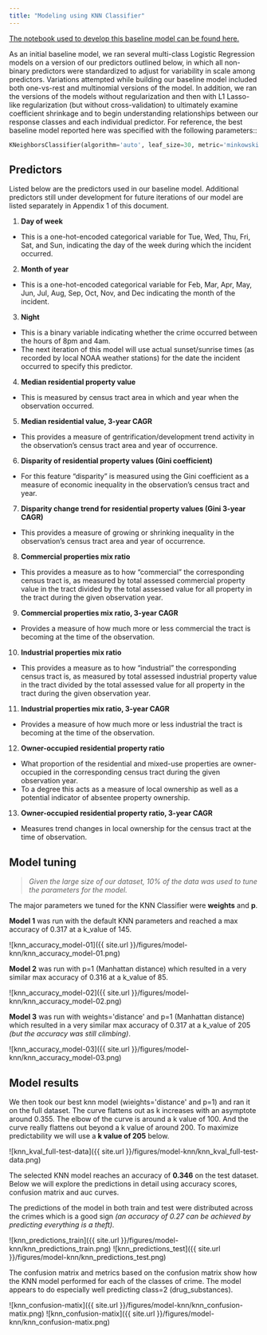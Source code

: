 ```yaml
---
title: "Modeling using KNN Classifier"
---
```


[The notebook used to develop this baseline model can be found here.](https://github.com/sedelmeyer/predicting-crime/blob/master/notebooks/025_MODEL_knn.ipynb)

As an initial baseline model, we ran several multi-class Logistic Regression models on a version of our predictors outlined below, in which all non-binary predictors were standardized to adjust for variability in scale among predictors. Variations attempted while building our baseline model included both one-vs-rest and multinomial versions of the model. In addition, we ran the versions of the models without regularization and then with L1 Lasso-like regularization (but without cross-validation) to ultimately examine coefficient shrinkage and to begin understanding relationships between our response classes and each individual predictor. For reference, the best baseline model reported here was specified with the following parameters::

```py
KNeighborsClassifier(algorithm='auto', leaf_size=30, metric='minkowski',metric_params=None, n_jobs=-1, n_neighbors=205, p=1, weights='distance'),
```

## Predictors

Listed below are the predictors used in our baseline model. Additional predictors still under development for future iterations of our model are listed separately in Appendix 1 of this document.

1. **Day of week**
- This is a one-hot-encoded categorical variable for Tue, Wed, Thu, Fri, Sat, and Sun, indicating the day of the week during which the incident occurred.

2. **Month of year**
- This is a one-hot-encoded categorical variable for Feb, Mar, Apr, May, Jun, Jul, Aug, Sep, Oct, Nov, and Dec indicating the month of the incident.

3. **Night**
- This is a binary variable indicating whether the crime occurred between the hours of 8pm and 4am.
- The next iteration of this model will use actual sunset/sunrise times (as recorded by local NOAA weather
stations) for the date the incident occurred to specify this predictor.

4. **Median residential property value**
- This is measured by census tract area in which and year when the observation occurred.

5. **Median residential value, 3-year CAGR**
- This provides a measure of gentrification/development trend activity in the observation’s census tract area
and year of occurrence.

6. **Disparity of residential property values (Gini coefficient)**
- For this feature “disparity” is measured using the Gini coefficient as a measure of economic inequality in
the observation’s census tract and year.

7. **Disparity change trend for residential property values (Gini 3-year CAGR)**
- This provides a measure of growing or shrinking inequality in the observation’s census tract area and year
of occurrence.

8. **Commercial properties mix ratio**
- This provides a measure as to how “commercial” the corresponding census tract is, as measured by total
assessed commercial property value in the tract divided by the total assessed value for all property in the
tract during the given observation year.

9. **Commercial properties mix ratio, 3-year CAGR**
- Provides a measure of how much more or less commercial the tract is becoming at the time of the
observation.

10. **Industrial properties mix ratio**
- This provides a measure as to how “industrial” the corresponding census tract is, as measured by total
assessed industrial property value in the tract divided by the total assessed value for all property in the
tract during the given observation year.

11. **Industrial properties mix ratio, 3-year CAGR**
- Provides a measure of how much more or less industrial the tract is becoming at the time of the
observation.

12. **Owner-occupied residential property ratio**
- What proportion of the residential and mixed-use properties are owner-occupied in the corresponding
census tract during the given observation year.
- To a degree this acts as a measure of local ownership as well as a potential indicator of absentee
property ownership.

13. **Owner-occupied residential property ratio, 3-year CAGR**
- Measures trend changes in local ownership for the census tract at the time of observation.

## Model tuning

> *Given the large size of our dataset, 10% of the data was used to tune the parameters for the model.*  

The major parameters we tuned for the KNN Classifier were **weights** and **p**.

**Model 1** was run with the default KNN parameters and reached a max accuracy of 0.317 at a k_value of 145.

![knn_accuracy_model-01]({{ site.url }}/figures/model-knn/knn_accuracy_model-01.png)

**Model 2** was run with p=1 (Manhattan distance) which resulted in a very similar max accuracy of  0.316 at a k_value of 85.

![knn_accuracy_model-02]({{ site.url }}/figures/model-knn/knn_accuracy_model-02.png)

**Model 3** was run with weights='distance' and p=1 (Manhattan distance) which resulted in a very similar max accuracy of  0.317 at a k_value of 205 *(but the accuracy was still climbing)*.

![knn_accuracy_model-03]({{ site.url }}/figures/model-knn/knn_accuracy_model-03.png)


## Model results
We then took our best knn model (wieights='distance' and p=1) and ran it on the full dataset.  The curve flattens out as k increases with an asymptote around 0.355.  The elbow of the curve is around a k value of 100.  And the curve really flattens out beyond a k value of around 200.  To maximize predictability we will use a **k value of 205** below.

![knn_kval_full-test-data]({{ site.url }}/figures/model-knn/knn_kval_full-test-data.png)

The selected KNN model reaches an accuracy of **0.346** on the test dataset.  Below we will explore the predictions in detail using accuracy scores, confusion matrix and auc curves.

The predictions of the model in both train and test were distributed across the crimes which is a good sign *(an accuracy of 0.27 can be achieved by predicting everything is a theft).*

![knn_predictions_train]({{ site.url }}/figures/model-knn/knn_predictions_train.png)
![knn_predictions_test]({{ site.url }}/figures/model-knn/knn_predictions_test.png)

The confusion matrix and metrics based on the confusion matrix show how the KNN model performed for each of the classes of crime.  The model appears to do especially well predicting class=2 (drug_substances).

![knn_confusion-matix]({{ site.url }}/figures/model-knn/knn_confusion-matix.png)
![knn_confusion-matix]({{ site.url }}/figures/model-knn/knn_confusion-matix.png)
